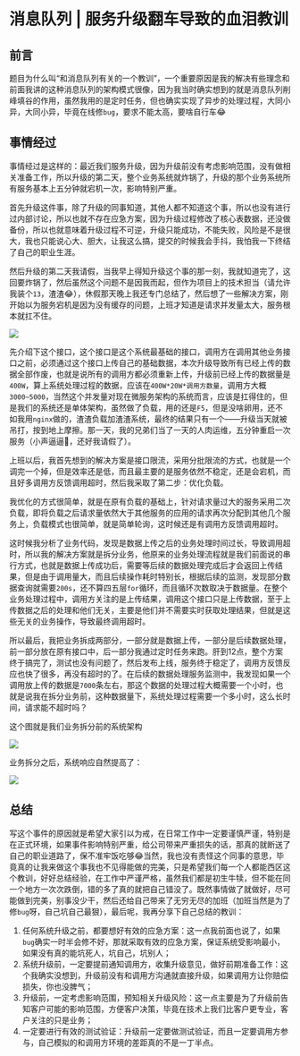 # 消息队列 | 服务升级翻车导致的血泪教训

## 前言

题目为什么叫“和消息队列有关的一个教训”，一个重要原因是我的解决有些理念和前面我讲的这种消息队列的架构模式很像，因为我当时确实想到的就是消息队列削峰填谷的作用，虽然我用的是定时任务，但也确实实现了异步的处理过程，大同小异，大同小异，毕竟在线修`bug`，要求不能太高，要啥自行车😂

## 事情经过

事情经过是这样的：最近我们服务升级，因为升级前没有考虑影响范围，没有做相关准备工作，所以升级的第二天，整个业务系统就炸锅了，升级的那个业务系统所有服务基本上五分钟就宕机一次，影响特别严重。

首先升级这件事，除了升级的同事知道，其他人都不知道这个事，所以也没有进行过内部讨论，所以也就不存在应急方案，因为升级过程修改了核心表数据，还没做备份，所以也就意味着升级过程不可逆，升级只能成功，不能失败，风险是不是很大，我也只能说心大、胆大，让我这么搞，提交的时候我会手抖，我怕我一下终结了自己的职业生涯。

然后升级的第二天我请假，当我早上得知升级这个事的那一刻，我就知道完了，这回要炸锅了，然后虽然这个问题不是因我而起，但作为项目上的技术担当（请允许我装个`13`，渣渣😂），休假那天晚上我还专门总结了，然后想了一些解决方案，刚开始以为服务宕机是因为没有缓存的问题，上班才知道是请求并发量太大，服务根本就扛不住。

![](https://syske-pic-bed.oss-cn-hangzhou.aliyuncs.com/imgs/20210310213537.png)

先介绍下这个接口，这个接口是这个系统最基础的接口，调用方在调用其他业务接口之前，必须通过这个接口上传自己的基础数据，本次升级导致所有已经上传的数据全部作废，也就是说所有的调用方都必须重新上传，升级前已经上传的数据量是`400W`，算上系统处理过程的数据，应该在`400W*20W*调用方数量`，调用方大概`3000~5000`，当然这个并发量对现在微服务架构的系统而言，应该是扛得住的，但是我们的系统还是单体架构，虽然做了负载，用的还是`F5`，但是没啥卵用，还不如我用`nginx`做的，渣渣负载加渣渣系统，最终的结果只有一个——升级当天就被吊打，按到地上摩擦。那一天，我的兄弟们当了一天的人肉运维，五分钟重启一次服务（小声逼逼🤭，还好我请假了）。

上班以后，我首先想到的解决方案是接口限流，采用分批限流的方式，也就是一个调完一个掉，但是效率还是低，而且最主要的是服务依然不稳定，还是会宕机，而且好多调用方反馈调用超时，然后我采取了第二步：优化负载。

我优化的方式很简单，就是在原有负载的基础上，针对请求量过大的服务采用二次负载，即将负载之后请求量依然大于其他服务的应用的请求再次分配到其他几个服务上，负载模式也很简单，就是简单轮询，这时候还是有调用方反馈调用超时。

这时候我分析了业务代码，发现是数据上传之后的业务处理时间过长，导致调用超时，所以我的解决方案就是拆分业务，他原来的业务处理流程就是我们前面说的串行方式，也就是数据上传成功后，需要等后续的数据处理完成后才会返回上传结果，但是由于调用量大，而且后续操作耗时特别长，根据后续的监测，发现部分数据查询就需要`200s`，还不算四五层`for`循环，而且循环次数取决于数据量。在整个业务处理过程中，调用方关注的是上传结果，调用这个接口只是上传数据，至于上传数据之后的处理和他们无关，主要是他们并不需要实时获取处理结果，但就是这些无关的业务操作，导致最终调用超时。

所以最后，我把业务拆成两部分，一部分就是数据上传，一部分是后续数据处理，前一部分放在原有接口中，后一部分我通过定时任务来跑。肝到12点，整个方案终于搞完了，测试也没有问题了，然后发布上线，服务终于稳定了，调用方反馈反应也快了很多，再没有超时的了。在后续的数据处理服务监测中，我发现如果一个调用放上传的数据是`7000`条左右，那这个数据的处理过程大概需要一个小时，也就是说我在拆分业务前，这种数据量下，系统处理过程需要一个多小时，这么长时间，请求能不超时吗？

这个图就是我们业务拆分前的系统架构

![](https://syske-pic-bed.oss-cn-hangzhou.aliyuncs.com/imgs/20210310221756.png)

业务拆分之后，系统响应自然提高了：

![](https://syske-pic-bed.oss-cn-hangzhou.aliyuncs.com/imgs/20210310221842.png)



## 总结

写这个事件的原因就是希望大家引以为戒，在日常工作中一定要谨慎严谨，特别是在正式环境，如果事件影响特别严重，给公司带来严重损失的话，那真的就断送了自己的职业道路了，保不准牢饭吃够😂当然，我也没有责怪这个同事的意思，毕竟真的让我来做这个事我也不见得能做的完美，只是希望我们每一个人都能西区这个教训，好好总结经验，在工作中严谨严格，虽然我们都是初生牛犊，但不能在同一个地方一次次跌倒，错的多了真的就把自己错没了。既然事情做了就做好，尽可能做到完美，别事没少干，然后还给自己带来了无穷无尽的加班（加班当然是为了修`bug`呀，自己坑自己最狠），最后呢，我再分享下自己总结的教训：

1. 任何系统升级之前，都要想好有效的应急方案：这一点我前面也说了，如果`bug`确实一时半会修不好，那就采取有效的应急方案，保证系统受影响最小，如果没有真的能坑死人，坑自己，坑别人；
2. 系统升级前，一定要提前通知调用方，收集升级意见，做好前期准备工作：这个我确实没想到，升级前没有和调用方沟通就直接升级，如果调用方让你赔偿损失，你也没脾气；
3. 升级前，一定考虑影响范围，预知相关升级风险：这一点主要是为了升级前告知客户可能的影响范围，方便客户决策，毕竟在技术上我们比客户更专业，客户关注的只是业务；
4. 一定要进行有效的测试验证：升级前一定要做测试验证，而且一定要调用方参与，自己模拟的和调用方环境的差距真的不是一丁半点。